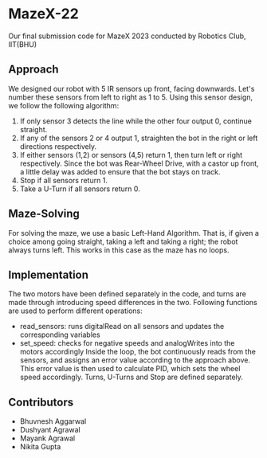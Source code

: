 # MazeX-22
Our final submission code for MazeX 2023 conducted by Robotics Club, IIT(BHU)

## Approach
We designed our robot with 5 IR sensors up front, facing downwards. Let's number these sensors from left to right as 1 to 5. Using this sensor design, we follow the following algorithm:
1. If only sensor 3 detects the line while the other four output 0, continue straight.
2. If any of the sensors 2 or 4 output 1, straighten the bot in the right or left directions respectively.
3. If either sensors (1,2) or sensors (4,5) return 1, then turn left or right respectively. Since the bot was Rear-Wheel Drive, with a castor up front, a little delay was added to ensure that the bot stays on track.
4. Stop if all sensors return 1.
5. Take a U-Turn if all sensors return 0.

## Maze-Solving
For solving the maze, we use a basic Left-Hand Algorithm. That is, if given a choice among going straight, taking a left and taking a right; the robot always turns left. This works in this case as the maze has no loops.

## Implementation
The two motors have been defined separately in the code, and turns are made through introducing speed differences in the two.
Following functions are used to perform different operations:
- read_sensors: runs digitalRead on all sensors and updates the corresponding variables
- set_speed: checks for negative speeds and analogWrites into the motors accordingly
Inside the loop, the bot continuously reads from the sensors, and assigns an error value according to the approach above. This error value is then used to calculate PID, which sets the wheel speed accordingly.
Turns, U-Turns and Stop are defined separately.

## Contributors
- Bhuvnesh Aggarwal
- Dushyant Agrawal
- Mayank Agrawal
- Nikita Gupta

